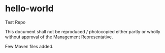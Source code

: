 # hello-world
Test Repo

This document shall not be reproduced / photocopied either partly or wholly without approval of the Management Representative.

Few Maven files added.
